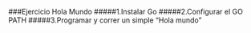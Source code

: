 ###Ejercicio Hola Mundo
#####1.Instalar Go
#####2.Configurar el GO PATH
#####3.Programar y correr un simple “Hola mundo”